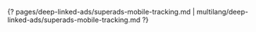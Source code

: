 {? pages/deep-linked-ads/superads-mobile-tracking.md | multilang/deep-linked-ads/superads-mobile-tracking.md ?}
